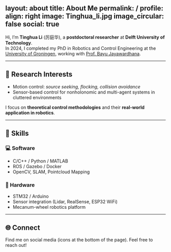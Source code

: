 layout: about
title: About Me
permalink: /
profile:
  align: right
  image: Tinghua_li.jpg
  image_circular: false
social: true
---

Hi, I’m **Tinghua Li** (厉庭华), a **postdoctoral researcher** at **Delft University of Technology**.  
In 2024, I completed my PhD in Robotics and Control Engineering at the [University of Groningen](https://www.rug.nl), working with [Prof. Bayu Jayawardhana](https://www.rug.nl/staff/b.jayawardhana/?lang=en).

---

## 🧠 Research Interests

- Motion control: *source seeking, flocking, collision avoidance*
- Sensor-based control for nonholonomic and multi-agent systems in cluttered environments

I focus on **theoretical control methodologies** and their **real-world application in robotics**.

---

## 🔧 Skills

### 💻 Software

- C/C++ / Python / MATLAB
- ROS / Gazebo / Docker
- OpenCV, SLAM, Pointcloud Mapping

### 🔌 Hardware

- STM32 / Arduino
- Sensor integration (Lidar, RealSense, ESP32 WiFi)
- Mecanum-wheel robotics platform

---

## 🌐 Connect

Find me on social media (icons at the bottom of the page). Feel free to reach out!
